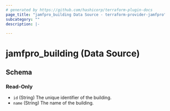 ```yaml
---
# generated by https://github.com/hashicorp/terraform-plugin-docs
page_title: "jamfpro_building Data Source - terraform-provider-jamfpro"
subcategory: ""
description: |-
  
---
```


# jamfpro_building (Data Source)





<!-- schema generated by tfplugindocs -->
## Schema

### Read-Only

- `id` (String) The unique identifier of the building.
- `name` (String) The name of the building.
